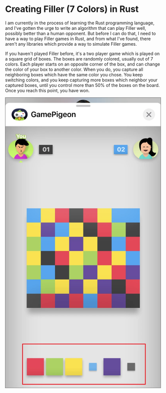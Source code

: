 # Creating Filler (7 Colors) in Rust

I am currently in the process of learning the Rust programming language, and I've gotten the urge to write an algorithm that can play Filler well, possibly better than a human opponent. But before I can do that, I need to have a way to play Filler games in Rust, and from what I've found, there aren't any libraries which provide a way to simulate Filler games.

If you haven't played Filler before, it's a two player game which is played on a square grid of boxes. The boxes are randomly colored, usually out of 7 colors. Each player starts on an opposite corner of the box, and can change the color of your box to another color. When you do, you capture all neighboring boxes which have the same color you chose. You keep switching colors, and you keep capturing more boxes which neighbor your captured boxes, until you control more than 50% of the boxes on the board. Once you reach this point, you have won.

![A game of Filler on GamePigeon](./images/gamepigeon-filler-example.webp)
